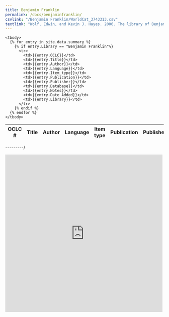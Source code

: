 ```yaml
---
title: Benjamin Franklin
permalink: /docs/benjaminfranklin/
csvlink: "/Benjamin Franklin/WorldCat_3743313.csv"
textlink: "Wolf, Edwin, and Kevin J. Hayes. 2006. The library of Benjamin Franklin. Philadelphia: American Philosophical Society/Library Co. of Philadelphia."
---
```


<div class="row">
  <table id="table" class="row-border" cellspacing="0" width="100%">
    <thead>
        <tr>
          <th>OCLC #</th>
          <th>Title</th>
          <th>Author</th>
          <th>Language</th>
          <th>Item type</th>
          <th>Publication</th>
          <th>Publisher</th>
          <th>Database</th>
          <th>Notes</th>
          <th>Added date</th>
          <th>Library</th>
        </tr>
    </thead>

    <tbody>  
      {% for entry in site.data.summary %}
        {% if entry.Library == "Benjamin Franklin"%}
          <tr>
            <td>{{entry.OCLC}}</td>
            <td>{{entry.Title}}</td>
            <td>{{entry.Author}}</td>
            <td>{{entry.Language}}</td>
            <td>{{entry.Item_type}}</td>
            <td>{{entry.Publication}}</td>
            <td>{{entry.Publisher}}</td>
            <td>{{entry.Database}}</td>
            <td>{{entry.Notes}}</td>
            <td>{{entry.Date_Added}}</td>
            <td>{{entry.Library}}</td>
          </tr>
        {% endif %}
      {% endfor %}
    </tbody>
  </table>
</div>

---------/

<iframe frameborder="0" scrolling="no" style="border:0px" src="https://books.google.com/books?id=ibgiSlbMDPUC&lpg=PP1&pg=PP1&output=embed" width="500" height="500"></iframe>
